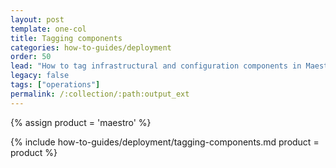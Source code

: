 ```yaml
---
layout: post
template: one-col
title: Tagging components
categories: how-to-guides/deployment
order: 50
lead: "How to tag infrastructural and configuration components in Maestro"
legacy: false
tags: ["operations"]
permalink: /:collection/:path:output_ext
---
```


{% assign product = 'maestro' %}

{% include how-to-guides/deployment/tagging-components.md product = product %}